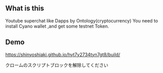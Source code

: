 ## What is this
Youtube superchat like Dapps by Ontology(cryptocurrency)
You need to install Cyano wallet ,and get some testnet Token.

## Demo
https://shinyoshiaki.github.io/hyt7y2734tyn7gt8/build/

クロームのスクリプトブロックを解除してください
